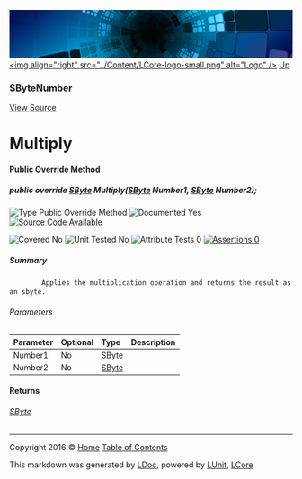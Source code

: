 ![](../Content/LCore-banner-small.png "")
[&lt;img align=&quot;right&quot; src=&quot;../Content/LCore-logo-small.png&quot; alt=&quot;Logo&quot; /&gt;](../../README.md)
[Up](SByteNumber.md)

### SByteNumber
[View Source](../Numbers/SByteNumber.cs)

# Multiply

#### Public Override Method

##### public override <a href="https://msdn.microsoft.com/en-us/library/system.sbyte.aspx" alt="">SByte</a> Multiply(<a href="https://msdn.microsoft.com/en-us/library/system.sbyte.aspx" alt="">SByte</a> Number1, <a href="https://msdn.microsoft.com/en-us/library/system.sbyte.aspx" alt="">SByte</a> Number2);

![Type Public Override Method](http://b.repl.ca/v1/Type-Public%20Override%20Method-blue.png "")     ![Documented Yes](http://b.repl.ca/v1/Documented-Yes-brightgreen.png "") [![Source Code Available](http://b.repl.ca/v1/Source%20Code-Available-brightgreen.png "")](../Numbers/SByteNumber.cs#L)

![Covered No](http://b.repl.ca/v1/Covered-No-red.png "") ![Unit Tested No](http://b.repl.ca/v1/Unit%20Tested-No-lightgrey.png "") ![Attribute Tests 0](http://b.repl.ca/v1/Attribute%20Tests-0-lightgrey.png "") [![Assertions 0](http://b.repl.ca/v1/Assertions-0-lightgrey.png "")](../Numbers/SByteNumber.cs)

##### Summary

            Applies the multiplication operation and returns the result as an sbyte.
            

###### Parameters

Parameter | Optional | Type | Description
:---  | :---  | :---  | :--- 
Number1 | No | [SByte](https://msdn.microsoft.com/en-us/library/system.sbyte.aspx) | 
Number2 | No | [SByte](https://msdn.microsoft.com/en-us/library/system.sbyte.aspx) | 


#### Returns

###### [SByte](https://msdn.microsoft.com/en-us/library/system.sbyte.aspx)



---

Copyright 2016 &copy; [Home](../../README.md) [Table of Contents](../../TableOfContents.md)

This markdown was generated by [LDoc](https://github.com/CodeSingularity/LDoc), powered by [LUnit](https://github.com/CodeSingularity/LUnit), [LCore](https://github.com/CodeSingularity/LCore)
